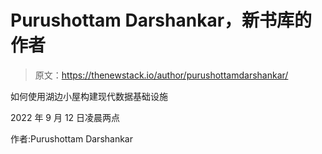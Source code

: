 # Purushottam Darshankar，新书库的作者

> 原文：<https://thenewstack.io/author/purushottamdarshankar/>

如何使用湖边小屋构建现代数据基础设施

2022 年 9 月 12 日凌晨两点

作者:Purushottam Darshankar